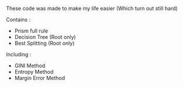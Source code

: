 These code was made to make my life easier
(Which turn out still hard)

Contains :
- Prism full rule
- Decision Tree (Root only)
- Best Splitting (Root only)

Including :
- GINI Method
- Entropy Method
- Margin Error Method
